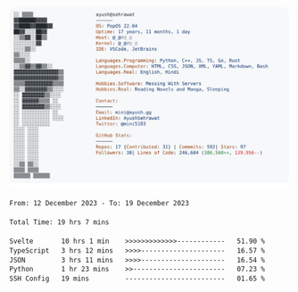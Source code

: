 <a href="https://github.com/AyushSehrawat/AyushSehrawat">
  <picture>
    <source media="(prefers-color-scheme: dark)" srcset="https://raw.githubusercontent.com/AyushSehrawat/AyushSehrawat/main/dark_mode.svg">
    <img alt="Andrew Grant's GitHub Profile README" src="https://raw.githubusercontent.com/AyushSehrawat/AyushSehrawat/main/light_mode.svg">
  </picture>
</a>

<!--START_SECTION:waka-->

```txt
From: 12 December 2023 - To: 19 December 2023

Total Time: 19 hrs 7 mins

Svelte       10 hrs 1 min    >>>>>>>>>>>>>------------   51.90 %
TypeScript   3 hrs 12 mins   >>>>---------------------   16.57 %
JSON         3 hrs 11 mins   >>>>---------------------   16.54 %
Python       1 hr 23 mins    >>-----------------------   07.23 %
SSH Config   19 mins         -------------------------   01.65 %
```

<!--END_SECTION:waka-->
